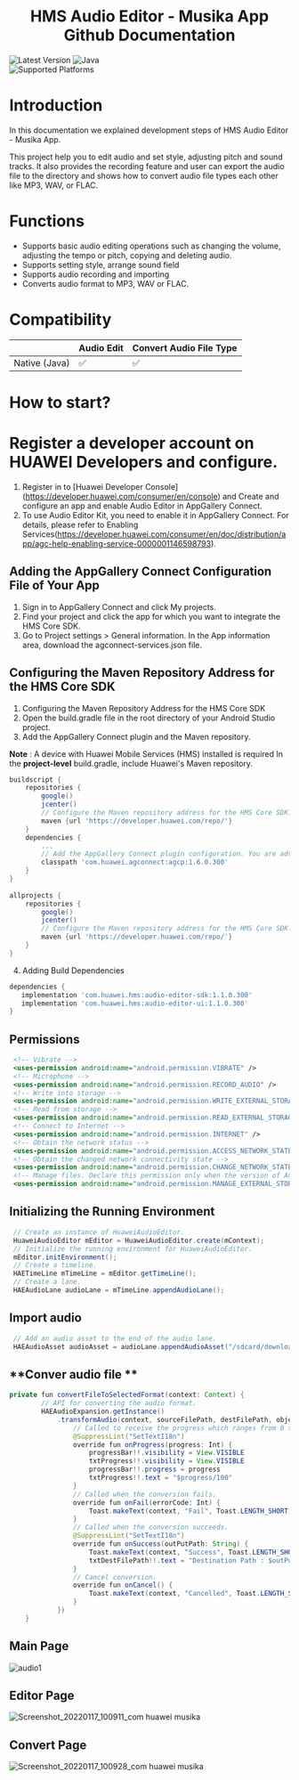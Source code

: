  <h1 align="center">HMS Audio Editor - Musika App Github Documentation</h3>
 
 ![Latest Version](https://img.shields.io/badge/latestVersion-1.0.0-yellow) ![Java](https://img.shields.io/badge/Java-ED8B00?style=for-the-badge&logo=java&logoColor=white)
<br>
![Supported Platforms](https://img.shields.io/badge/Supported_Platforms:-Native_Android-orange)


# Introduction

In this documentation we explained development steps of HMS Audio Editor - Musika App.

This project help you to edit audio and set style, adjusting pitch and sound tracks. It also provides the recording feature and user can export the audio file to the directory and shows how to convert audio file types each other like MP3, WAV, or FLAC. 

# Functions
- Supports basic audio editing operations such as changing the volume, adjusting the tempo or pitch, copying and deleting audio.
- Supports setting style, arrange sound field
- Supports audio recording and importing
- Converts audio format to MP3, WAV or FLAC.

# Compatibility

|   | Audio Edit | Convert Audio File Type |
| --- | --- | --- |
| Native (Java) | ✅ | ✅ |

# How to start?
  
# Register a developer account on HUAWEI Developers and configure.

1. Register in to [Huawei Developer Console] (https://developer.huawei.com/consumer/en/console) and Create and configure an app and enable Audio Editor in AppGallery Connect.
2. To use Audio Editor Kit, you need to enable it in AppGallery Connect. For details, please refer to Enabling Services(https://developer.huawei.com/consumer/en/doc/distribution/app/agc-help-enabling-service-0000001146598793).


##   Adding the AppGallery Connect Configuration File of Your App
1. Sign in to AppGallery Connect and click My projects.
2. Find your project and click the app for which you want to integrate the HMS Core SDK.
3. Go to Project settings > General information. In the App information area, download the agconnect-services.json file.

 ##  Configuring the Maven Repository Address for the HMS Core SDK
1. Configuring the Maven Repository Address for the HMS Core SDK
2. Open the build.gradle file in the root directory of your Android Studio project.
3. Add the AppGallery Connect plugin and the Maven repository.

**Note** : A device with Huawei Mobile Services (HMS) installed is required
In the **project-level** build.gradle, include Huawei's Maven repository.

```groovy
buildscript { 
    repositories { 
        google() 
        jcenter() 
        // Configure the Maven repository address for the HMS Core SDK. 
        maven {url 'https://developer.huawei.com/repo/'} 
    } 
    dependencies { 
        ... 
        // Add the AppGallery Connect plugin configuration. You are advised to use the latest plugin version. 
        classpath 'com.huawei.agconnect:agcp:1.6.0.300' 
    } 
} 
 
allprojects { 
    repositories { 
        google() 
        jcenter() 
        // Configure the Maven repository address for the HMS Core SDK. 
        maven {url 'https://developer.huawei.com/repo/'} 
    } 
} 
```
4. Adding Build Dependencies
```groovy
dependencies { 
   implementation 'com.huawei.hms:audio-editor-sdk:1.1.0.300'
   implementation 'com.huawei.hms:audio-editor-ui:1.1.0.300'
}
```
## **Permissions**
```xml
 <!-- Vibrate -->
 <uses-permission android:name="android.permission.VIBRATE" />
 <!-- Microphone -->
 <uses-permission android:name="android.permission.RECORD_AUDIO" />
 <!-- Write into storage -->
 <uses-permission android:name="android.permission.WRITE_EXTERNAL_STORAGE" />
 <!-- Read from storage -->
 <uses-permission android:name="android.permission.READ_EXTERNAL_STORAGE" />
 <!-- Connect to Internet -->
 <uses-permission android:name="android.permission.INTERNET" />
 <!-- Obtain the network status -->
 <uses-permission android:name="android.permission.ACCESS_NETWORK_STATE" />
 <!-- Obtain the changed network connectivity state -->
 <uses-permission android:name="android.permission.CHANGE_NETWORK_STATE" />
 <!-- Manage files. Declare this permission only when the version of Android in use is 11 or later. -->
 <uses-permission android:name="android.permission.MANAGE_EXTERNAL_STORAGE" />
```
## **Initializing the Running Environment**
```java
 // Create an instance of HuaweiAudioEditor.
 HuaweiAudioEditor mEditor = HuaweiAudioEditor.create(mContext);
 // Initialize the running environment for HuaweiAudioEditor.
 mEditor.initEnvironment();
 // Create a timeline.
 HAETimeLine mTimeLine = mEditor.getTimeLine();
 // Create a lane.
 HAEAudioLane audioLane = mTimeLine.appendAudioLane();
```

## **Import audio**
```java
 // Add an audio asset to the end of the audio lane.
 HAEAudioAsset audioAsset = audioLane.appendAudioAsset("/sdcard/download/test.mp3", mTimeLine.getCurrentTime());
```
## **Conver audio file **
```java
private fun convertFileToSelectedFormat(context: Context) {
        // API for converting the audio format.
        HAEAudioExpansion.getInstance()
            .transformAudio(context, sourceFilePath, destFilePath, object : OnTransformCallBack {
                // Called to receive the progress which ranges from 0 to 100.
                @SuppressLint("SetTextI18n")
                override fun onProgress(progress: Int) {
                    progressBar!!.visibility = View.VISIBLE
                    txtProgress!!.visibility = View.VISIBLE
                    progressBar!!.progress = progress
                    txtProgress!!.text = "$progress/100"
                }
                // Called when the conversion fails.
                override fun onFail(errorCode: Int) {
                    Toast.makeText(context, "Fail", Toast.LENGTH_SHORT).show()
                }
                // Called when the conversion succeeds.
                @SuppressLint("SetTextI18n")
                override fun onSuccess(outPutPath: String) {
                    Toast.makeText(context, "Success", Toast.LENGTH_SHORT).show()
                    txtDestFilePath!!.text = "Destination Path : $outPutPath"
                }
                // Cancel conversion.
                override fun onCancel() {
                    Toast.makeText(context, "Cancelled", Toast.LENGTH_SHORT).show()
                }
            })
    }
  ```

## **Main Page**
 
![audio1](https://user-images.githubusercontent.com/8115505/147818609-cce8bad9-2ffd-4b10-9600-69537daf4726.jpg)

## **Editor Page**

![Screenshot_20220117_100911_com huawei musika](https://user-images.githubusercontent.com/8115505/149724399-af44a0aa-052f-4c1c-b6ea-e4180f07bb1b.jpg)

## **Convert Page**

![Screenshot_20220117_100928_com huawei musika](https://user-images.githubusercontent.com/8115505/149724403-571980c0-c30b-49f6-a90c-c8c877aedc1f.jpg)
